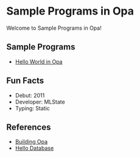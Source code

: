 # Sample Programs in Opa

Welcome to Sample Programs in Opa!

## Sample Programs

- [Hello World in Opa](https://therenegadecoder.com/code/hello-world-in-opa/)

## Fun Facts

- Debut: 2011
- Developer: MLState
- Typing: Static

## References

- [Building Opa](https://github.com/MLstate/opalang/wiki/Building-Opa)
- [Hello Database](https://github.com/MLstate/opalang/wiki/Hello%2C-database)
